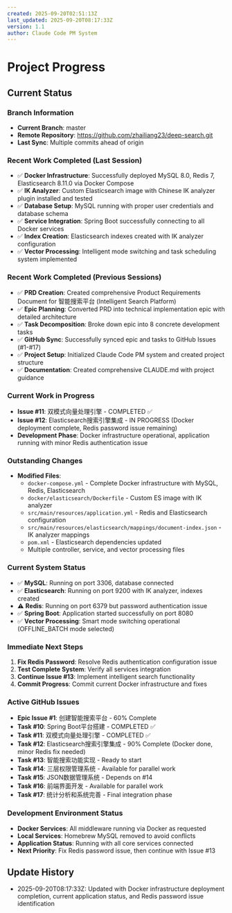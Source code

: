 ```yaml
---
created: 2025-09-20T02:51:13Z
last_updated: 2025-09-20T08:17:33Z
version: 1.1
author: Claude Code PM System
---
```


# Project Progress

## Current Status

### Branch Information
- **Current Branch**: master
- **Remote Repository**: https://github.com/zhailiang23/deep-search.git
- **Last Sync**: Multiple commits ahead of origin

### Recent Work Completed (Last Session)
- ✅ **Docker Infrastructure**: Successfully deployed MySQL 8.0, Redis 7, Elasticsearch 8.11.0 via Docker Compose
- ✅ **IK Analyzer**: Custom Elasticsearch image with Chinese IK analyzer plugin installed and tested
- ✅ **Database Setup**: MySQL running with proper user credentials and database schema
- ✅ **Service Integration**: Spring Boot successfully connecting to all Docker services
- ✅ **Index Creation**: Elasticsearch indexes created with IK analyzer configuration
- ✅ **Vector Processing**: Intelligent mode switching and task scheduling system implemented

### Recent Work Completed (Previous Sessions)
- ✅ **PRD Creation**: Created comprehensive Product Requirements Document for 智能搜索平台 (Intelligent Search Platform)
- ✅ **Epic Planning**: Converted PRD into technical implementation epic with detailed architecture
- ✅ **Task Decomposition**: Broke down epic into 8 concrete development tasks
- ✅ **GitHub Sync**: Successfully synced epic and tasks to GitHub Issues (#1-#17)
- ✅ **Project Setup**: Initialized Claude Code PM system and created project structure
- ✅ **Documentation**: Created comprehensive CLAUDE.md with project guidance

### Current Work in Progress
- **Issue #11**: 双模式向量处理引擎 - COMPLETED ✅
- **Issue #12**: Elasticsearch搜索引擎集成 - IN PROGRESS (Docker deployment complete, Redis password issue remaining)
- **Development Phase**: Docker infrastructure operational, application running with minor Redis authentication issue

### Outstanding Changes
- **Modified Files**:
  - `docker-compose.yml` - Complete Docker infrastructure with MySQL, Redis, Elasticsearch
  - `docker/elasticsearch/Dockerfile` - Custom ES image with IK analyzer
  - `src/main/resources/application.yml` - Redis and Elasticsearch configuration
  - `src/main/resources/elasticsearch/mappings/document-index.json` - IK analyzer mappings
  - `pom.xml` - Elasticsearch dependencies updated
  - Multiple controller, service, and vector processing files
  
### Current System Status
- ✅ **MySQL**: Running on port 3306, database connected
- ✅ **Elasticsearch**: Running on port 9200 with IK analyzer, indexes created
- ⚠️ **Redis**: Running on port 6379 but password authentication issue
- ✅ **Spring Boot**: Application started successfully on port 8080
- ✅ **Vector Processing**: Smart mode switching operational (OFFLINE_BATCH mode selected)

### Immediate Next Steps
1. **Fix Redis Password**: Resolve Redis authentication configuration issue
2. **Test Complete System**: Verify all services integration
3. **Continue Issue #13**: Implement intelligent search functionality
4. **Commit Progress**: Commit current Docker infrastructure and fixes

### Active GitHub Issues
- **Epic Issue #1**: 创建智能搜索平台 - 60% Complete
- **Task #10**: Spring Boot平台搭建 - COMPLETED ✅
- **Task #11**: 双模式向量处理引擎 - COMPLETED ✅  
- **Task #12**: Elasticsearch搜索引擎集成 - 90% Complete (Docker done, minor Redis fix needed)
- **Task #13**: 智能搜索功能实现 - Ready to start
- **Task #14**: 三层权限管理系统 - Available for parallel work
- **Task #15**: JSON数据管理系统 - Depends on #14
- **Task #16**: 前端界面开发 - Available for parallel work
- **Task #17**: 统计分析和系统完善 - Final integration phase

### Development Environment Status
- **Docker Services**: All middleware running via Docker as requested
- **Local Services**: Homebrew MySQL removed to avoid conflicts
- **Application Status**: Running with all core services connected
- **Next Priority**: Fix Redis password issue, then continue with Issue #13

## Update History
- 2025-09-20T08:17:33Z: Updated with Docker infrastructure deployment completion, current application status, and Redis password issue identification
